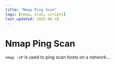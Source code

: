 ```yaml
---
title: "Nmap Ping Scan"
tags: [nmap, scan, scripts]
last_updated: 2025-06-10
---
```


# Nmap Ping Scan

`nmap -sP` is used to ping scan hosts on a network...

